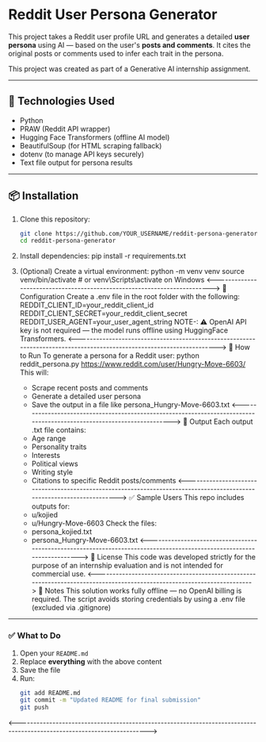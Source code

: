 # Reddit User Persona Generator

This project takes a Reddit user profile URL and generates a detailed **user persona** using AI — based on the user's **posts and comments**. It cites the original posts or comments used to infer each trait in the persona.

This project was created as part of a Generative AI internship assignment.

---

## 🔧 Technologies Used

- Python
- PRAW (Reddit API wrapper)
- Hugging Face Transformers (offline AI model)
- BeautifulSoup (for HTML scraping fallback)
- dotenv (to manage API keys securely)
- Text file output for persona results

---

## 📦 Installation

1. Clone this repository:
   ```bash
   git clone https://github.com/YOUR_USERNAME/reddit-persona-generator.git
   cd reddit-persona-generator

2. Install dependencies:
   pip install -r requirements.txt

3. (Optional) Create a virtual environment:
   python -m venv venv
   source venv/bin/activate   # or venv\Scripts\activate on Windows
<------------------------------------------------------------------------->
🔐 Configuration
Create a .env file in the root folder with the following:
   REDDIT_CLIENT_ID=your_reddit_client_id
   REDDIT_CLIENT_SECRET=your_reddit_client_secret
   REDDIT_USER_AGENT=your_user_agent_string
   NOTE-: ⚠️ OpenAI API key is not required — the model runs offline using HuggingFace Transformers.
<---------------------------------------------------------------------------------------------------------------------->
🚀 How to Run
To generate a persona for a Reddit user:
   python reddit_persona.py https://www.reddit.com/user/Hungry-Move-6603/
   This will:
    - Scrape recent posts and comments
    - Generate a detailed user persona
    - Save the output in a file like persona_Hungry-Move-6603.txt
<----------------------------------------------------------------------------------------------------------------------->
📁 Output
Each output .txt file contains:
    - Age range
    - Personality traits
    - Interests
    - Political views
    - Writing style
    - Citations to specific Reddit posts/comments
<----------------------------------------------------------------------------------------------------------------------->
✅ Sample Users
This repo includes outputs for:
    - u/kojied
    - u/Hungry-Move-6603
Check the files:
    - persona_kojied.txt
    - persona_Hungry-Move-6603.txt
<----------------------------------------------------------------------------------------------------------------------->
🙏 License
This code was developed strictly for the purpose of an internship evaluation and is not intended for commercial use.
<----------------------------------------------------------------------------------------------------------------------->
📌 Notes
This solution works fully offline — no OpenAI billing is required.
The script avoids storing credentials by using a .env file (excluded via .gitignore)

---

### ✅ What to Do

1. Open your `README.md`
2. Replace **everything** with the above content
3. Save the file
4. Run:
   ```bash
   git add README.md
   git commit -m "Updated README for final submission"
   git push
<----------------------------------------------------------------------------------------------------------------------->













